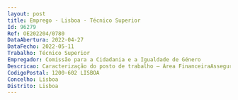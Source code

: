 ```yaml
--- 
layout: post
title: Emprego - Lisboa - Técnico Superior
Id: 96279
Ref: OE202204/0780
DataAbertura: 2022-04-27
DataFecho: 2022-05-11
Trabalho: Técnico Superior
Empregador: Comissão para a Cidadania e a Igualdade de Género
Descricao: Caracterização do posto de trabalho – Área FinanceiraAssegurar o desenvolvimento das atividades de gestão orçamental, despesa e receita Assegurar a preparação de orçamentos e acompanhamento da respetiva execução  elaborar relatórios de gestão Assegurar a análise e elaboração de pareceres e propostas de alterações orçamentais Colaborar na atualização de indicadores de gestão Contabilizar as despesas e receitas na ótica da contabilidade patrimonial e orçamental Acompanhamento de projetos de fundos europeus.
CodigoPostal: 1200-602 LISBOA
Concelho: Lisboa
Distrito: Lisboa
--- 
```

